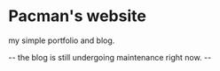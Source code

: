 # Pacman's website

my simple portfolio and blog.

-- the blog is still undergoing maintenance right now. -- 
